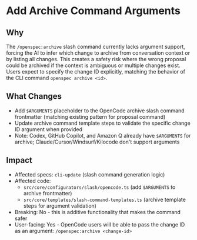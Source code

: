 # Add Archive Command Arguments

## Why
The `/openspec:archive` slash command currently lacks argument support, forcing the AI to infer which change to archive from conversation context or by listing all changes. This creates a safety risk where the wrong proposal could be archived if the context is ambiguous or multiple changes exist. Users expect to specify the change ID explicitly, matching the behavior of the CLI command `openspec archive <id>`.

## What Changes
- Add `$ARGUMENTS` placeholder to the OpenCode archive slash command frontmatter (matching existing pattern for proposal command)
- Update archive command template steps to validate the specific change ID argument when provided
- Note: Codex, GitHub Copilot, and Amazon Q already have `$ARGUMENTS` for archive; Claude/Cursor/Windsurf/Kilocode don't support arguments

## Impact
- Affected specs: `cli-update` (slash command generation logic)
- Affected code:
  - `src/core/configurators/slash/opencode.ts` (add `$ARGUMENTS` to archive frontmatter)
  - `src/core/templates/slash-command-templates.ts` (archive template steps for argument validation)
- Breaking: No - this is additive functionality that makes the command safer
- User-facing: Yes - OpenCode users will be able to pass the change ID as an argument: `/openspec:archive <change-id>`
